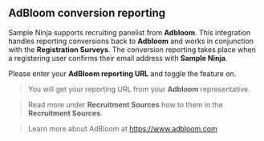 ## AdBloom conversion reporting

Sample Ninja supports recruiting panelist from **Adbloom**. This integration handles reporting conversions back to **Adbloom** and works in conjunction with the **Registration Surveys**. The conversion reporting takes place when a registering user confirms their email address with **Sample Ninja**.

Please enter your **AdBloom reporting URL** and toggle the feature on. 

> You will get your reporting URL from your **Adbloom** representative.

> Read more under **Recruitment Sources** how to them in the **Recruitment Sources**.

> Learn more about AdBloom at https://www.adbloom.com
